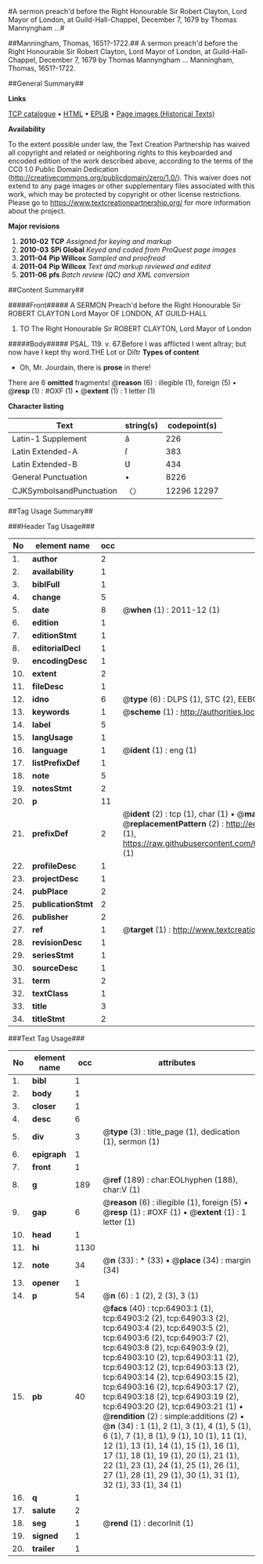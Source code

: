 #A sermon preach'd before the Right Honourable Sir Robert Clayton, Lord Mayor of London, at Guild-Hall-Chappel, December 7, 1679 by Thomas Mannyngham ...#

##Manningham, Thomas, 1651?-1722.##
A sermon preach'd before the Right Honourable Sir Robert Clayton, Lord Mayor of London, at Guild-Hall-Chappel, December 7, 1679 by Thomas Mannyngham ...
Manningham, Thomas, 1651?-1722.

##General Summary##

**Links**

[TCP catalogue](http://www.ota.ox.ac.uk/tcp/)  • 
[HTML](http://tei.it.ox.ac.uk/tcp/Texts-HTML/free/A51/A51820.html)  • 
[EPUB](http://tei.it.ox.ac.uk/tcp/Texts-EPUB/free/A51/A51820.epub) • 
[Page images (Historical Texts)](https://historicaltexts.jisc.ac.uk/eebo-12636922e)

**Availability**

To the extent possible under law, the Text Creation Partnership has waived all copyright and related or neighboring rights to this keyboarded and encoded edition of the work described above, according to the terms of the CC0 1.0 Public Domain Dedication (http://creativecommons.org/publicdomain/zero/1.0/). This waiver does not extend to any page images or other supplementary files associated with this work, which may be protected by copyright or other license restrictions. Please go to https://www.textcreationpartnership.org/ for more information about the project.

**Major revisions**

1. __2010-02__ __TCP__ *Assigned for keying and markup*
1. __2010-03__ __SPi Global__ *Keyed and coded from ProQuest page images*
1. __2011-04__ __Pip Willcox__ *Sampled and proofread*
1. __2011-04__ __Pip Willcox__ *Text and markup reviewed and edited*
1. __2011-06__ __pfs__ *Batch review (QC) and XML conversion*

##Content Summary##

#####Front#####
A SERMON Preach'd before the Right Honourable Sir ROBERT CLAYTON Lord Mayor OF LONDON, AT GUILD-HALL
1. TO The Right Honourable Sir ROBERT CLAYTON, Lord Mayor of London

#####Body#####
PSAL. 119. v. 67.Before I was afflicted I went aſtray; but now have I kept thy word.THE Lot or Diſtr
**Types of content**

  * Oh, Mr. Jourdain, there is **prose** in there!

There are 6 **omitted** fragments! 
 @__reason__ (6) : illegible (1), foreign (5)  •  @__resp__ (1) : #OXF (1)  •  @__extent__ (1) : 1 letter (1)

**Character listing**


|Text|string(s)|codepoint(s)|
|---|---|---|
|Latin-1 Supplement|â|226|
|Latin Extended-A|ſ|383|
|Latin Extended-B|Ʋ|434|
|General Punctuation|•|8226|
|CJKSymbolsandPunctuation|〈〉|12296 12297|

##Tag Usage Summary##

###Header Tag Usage###

|No|element name|occ|attributes|
|---|---|---|---|
|1.|__author__|2||
|2.|__availability__|1||
|3.|__biblFull__|1||
|4.|__change__|5||
|5.|__date__|8| @__when__ (1) : 2011-12 (1)|
|6.|__edition__|1||
|7.|__editionStmt__|1||
|8.|__editorialDecl__|1||
|9.|__encodingDesc__|1||
|10.|__extent__|2||
|11.|__fileDesc__|1||
|12.|__idno__|6| @__type__ (6) : DLPS (1), STC (2), EEBO-CITATION (1), OCLC (1), VID (1)|
|13.|__keywords__|1| @__scheme__ (1) : http://authorities.loc.gov/ (1)|
|14.|__label__|5||
|15.|__langUsage__|1||
|16.|__language__|1| @__ident__ (1) : eng (1)|
|17.|__listPrefixDef__|1||
|18.|__note__|5||
|19.|__notesStmt__|2||
|20.|__p__|11||
|21.|__prefixDef__|2| @__ident__ (2) : tcp (1), char (1)  •  @__matchPattern__ (2) : ([0-9\-]+):([0-9IVX]+) (1), (.+) (1)  •  @__replacementPattern__ (2) : http://eebo.chadwyck.com/downloadtiff?vid=$1&page=$2 (1), https://raw.githubusercontent.com/textcreationpartnership/Texts/master/tcpchars.xml#$1 (1)|
|22.|__profileDesc__|1||
|23.|__projectDesc__|1||
|24.|__pubPlace__|2||
|25.|__publicationStmt__|2||
|26.|__publisher__|2||
|27.|__ref__|1| @__target__ (1) : http://www.textcreationpartnership.org/docs/. (1)|
|28.|__revisionDesc__|1||
|29.|__seriesStmt__|1||
|30.|__sourceDesc__|1||
|31.|__term__|2||
|32.|__textClass__|1||
|33.|__title__|3||
|34.|__titleStmt__|2||


###Text Tag Usage###

|No|element name|occ|attributes|
|---|---|---|---|
|1.|__bibl__|1||
|2.|__body__|1||
|3.|__closer__|1||
|4.|__desc__|6||
|5.|__div__|3| @__type__ (3) : title_page (1), dedication (1), sermon (1)|
|6.|__epigraph__|1||
|7.|__front__|1||
|8.|__g__|189| @__ref__ (189) : char:EOLhyphen (188), char:V (1)|
|9.|__gap__|6| @__reason__ (6) : illegible (1), foreign (5)  •  @__resp__ (1) : #OXF (1)  •  @__extent__ (1) : 1 letter (1)|
|10.|__head__|1||
|11.|__hi__|1130||
|12.|__note__|34| @__n__ (33) : * (33)  •  @__place__ (34) : margin (34)|
|13.|__opener__|1||
|14.|__p__|54| @__n__ (6) : 1 (2), 2 (3), 3 (1)|
|15.|__pb__|40| @__facs__ (40) : tcp:64903:1 (1), tcp:64903:2 (2), tcp:64903:3 (2), tcp:64903:4 (2), tcp:64903:5 (2), tcp:64903:6 (2), tcp:64903:7 (2), tcp:64903:8 (2), tcp:64903:9 (2), tcp:64903:10 (2), tcp:64903:11 (2), tcp:64903:12 (2), tcp:64903:13 (2), tcp:64903:14 (2), tcp:64903:15 (2), tcp:64903:16 (2), tcp:64903:17 (2), tcp:64903:18 (2), tcp:64903:19 (2), tcp:64903:20 (2), tcp:64903:21 (1)  •  @__rendition__ (2) : simple:additions (2)  •  @__n__ (34) : 1 (1), 2 (1), 3 (1), 4 (1), 5 (1), 6 (1), 7 (1), 8 (1), 9 (1), 10 (1), 11 (1), 12 (1), 13 (1), 14 (1), 15 (1), 16 (1), 17 (1), 18 (1), 19 (1), 20 (1), 21 (1), 22 (1), 23 (1), 24 (1), 25 (1), 26 (1), 27 (1), 28 (1), 29 (1), 30 (1), 31 (1), 32 (1), 33 (1), 34 (1)|
|16.|__q__|1||
|17.|__salute__|2||
|18.|__seg__|1| @__rend__ (1) : decorInit (1)|
|19.|__signed__|1||
|20.|__trailer__|1||
